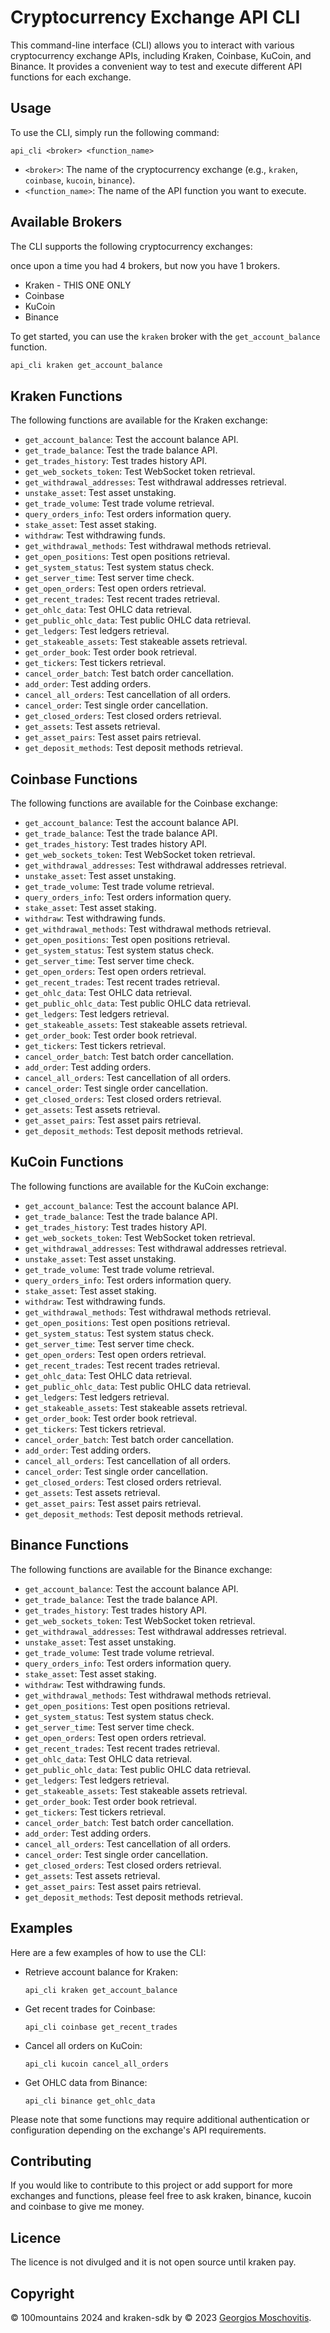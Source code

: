 # Cryptocurrency Exchange API CLI

This command-line interface (CLI) allows you to interact with various cryptocurrency exchange APIs, including Kraken, Coinbase, KuCoin, and Binance. It provides a convenient way to test and execute different API functions for each exchange.

## Usage

To use the CLI, simply run the following command:

```
api_cli <broker> <function_name>
```

- `<broker>`: The name of the cryptocurrency exchange (e.g., `kraken`, `coinbase`, `kucoin`, `binance`).
- `<function_name>`: The name of the API function you want to execute.

## Available Brokers

The CLI supports the following cryptocurrency exchanges:

once upon a time you had 4 brokers, but now you have 1 brokers. 

- Kraken - THIS ONE ONLY 
- Coinbase
- KuCoin
- Binance

To get started, you can use the `kraken` broker with the `get_account_balance` function.

```bash 
api_cli kraken get_account_balance
```

## Kraken Functions

The following functions are available for the Kraken exchange:

- `get_account_balance`: Test the account balance API.
- `get_trade_balance`: Test the trade balance API.
- `get_trades_history`: Test trades history API.
- `get_web_sockets_token`: Test WebSocket token retrieval.
- `get_withdrawal_addresses`: Test withdrawal addresses retrieval.
- `unstake_asset`: Test asset unstaking.
- `get_trade_volume`: Test trade volume retrieval.
- `query_orders_info`: Test orders information query.
- `stake_asset`: Test asset staking.
- `withdraw`: Test withdrawing funds.
- `get_withdrawal_methods`: Test withdrawal methods retrieval.
- `get_open_positions`: Test open positions retrieval.
- `get_system_status`: Test system status check.
- `get_server_time`: Test server time check.
- `get_open_orders`: Test open orders retrieval.
- `get_recent_trades`: Test recent trades retrieval.
- `get_ohlc_data`: Test OHLC data retrieval.
- `get_public_ohlc_data`: Test public OHLC data retrieval.
- `get_ledgers`: Test ledgers retrieval.
- `get_stakeable_assets`: Test stakeable assets retrieval.
- `get_order_book`: Test order book retrieval.
- `get_tickers`: Test tickers retrieval.
- `cancel_order_batch`: Test batch order cancellation.
- `add_order`: Test adding orders.
- `cancel_all_orders`: Test cancellation of all orders.
- `cancel_order`: Test single order cancellation.
- `get_closed_orders`: Test closed orders retrieval.
- `get_assets`: Test assets retrieval.
- `get_asset_pairs`: Test asset pairs retrieval.
- `get_deposit_methods`: Test deposit methods retrieval.

## Coinbase Functions

The following functions are available for the Coinbase exchange:

- `get_account_balance`: Test the account balance API.
- `get_trade_balance`: Test the trade balance API.
- `get_trades_history`: Test trades history API.
- `get_web_sockets_token`: Test WebSocket token retrieval.
- `get_withdrawal_addresses`: Test withdrawal addresses retrieval.
- `unstake_asset`: Test asset unstaking.
- `get_trade_volume`: Test trade volume retrieval.
- `query_orders_info`: Test orders information query.
- `stake_asset`: Test asset staking.
- `withdraw`: Test withdrawing funds.
- `get_withdrawal_methods`: Test withdrawal methods retrieval.
- `get_open_positions`: Test open positions retrieval.
- `get_system_status`: Test system status check.
- `get_server_time`: Test server time check.
- `get_open_orders`: Test open orders retrieval.
- `get_recent_trades`: Test recent trades retrieval.
- `get_ohlc_data`: Test OHLC data retrieval.
- `get_public_ohlc_data`: Test public OHLC data retrieval.
- `get_ledgers`: Test ledgers retrieval.
- `get_stakeable_assets`: Test stakeable assets retrieval.
- `get_order_book`: Test order book retrieval.
- `get_tickers`: Test tickers retrieval.
- `cancel_order_batch`: Test batch order cancellation.
- `add_order`: Test adding orders.
- `cancel_all_orders`: Test cancellation of all orders.
- `cancel_order`: Test single order cancellation.
- `get_closed_orders`: Test closed orders retrieval.
- `get_assets`: Test assets retrieval.
- `get_asset_pairs`: Test asset pairs retrieval.
- `get_deposit_methods`: Test deposit methods retrieval.

## KuCoin Functions

The following functions are available for the KuCoin exchange:

- `get_account_balance`: Test the account balance API.
- `get_trade_balance`: Test the trade balance API.
- `get_trades_history`: Test trades history API.
- `get_web_sockets_token`: Test WebSocket token retrieval.
- `get_withdrawal_addresses`: Test withdrawal addresses retrieval.
- `unstake_asset`: Test asset unstaking.
- `get_trade_volume`: Test trade volume retrieval.
- `query_orders_info`: Test orders information query.
- `stake_asset`: Test asset staking.
- `withdraw`: Test withdrawing funds.
- `get_withdrawal_methods`: Test withdrawal methods retrieval.
- `get_open_positions`: Test open positions retrieval.
- `get_system_status`: Test system status check.
- `get_server_time`: Test server time check.
- `get_open_orders`: Test open orders retrieval.
- `get_recent_trades`: Test recent trades retrieval.
- `get_ohlc_data`: Test OHLC data retrieval.
- `get_public_ohlc_data`: Test public OHLC data retrieval.
- `get_ledgers`: Test ledgers retrieval.
- `get_stakeable_assets`: Test stakeable assets retrieval.
- `get_order_book`: Test order book retrieval.
- `get_tickers`: Test tickers retrieval.
- `cancel_order_batch`: Test batch order cancellation.
- `add_order`: Test adding orders.
- `cancel_all_orders`: Test cancellation of all orders.
- `cancel_order`: Test single order cancellation.
- `get_closed_orders`: Test closed orders retrieval.
- `get_assets`: Test assets retrieval.
- `get_asset_pairs`: Test asset pairs retrieval.
- `get_deposit_methods`: Test deposit methods retrieval.

## Binance Functions

The following functions are available for the Binance exchange:

- `get_account_balance`: Test the account balance API.
- `get_trade_balance`: Test the trade balance API.
- `get_trades_history`: Test trades history API.
- `get_web_sockets_token`: Test WebSocket token retrieval.
- `get_withdrawal_addresses`: Test withdrawal addresses retrieval.
- `unstake_asset`: Test asset unstaking.
- `get_trade_volume`: Test trade volume retrieval.
- `query_orders_info`: Test orders information query.
- `stake_asset`: Test asset staking.
- `withdraw`: Test withdrawing funds.
- `get_withdrawal_methods`: Test withdrawal methods retrieval.
- `get_open_positions`: Test open positions retrieval.
- `get_system_status`: Test system status check.
- `get_server_time`: Test server time check.
- `get_open_orders`: Test open orders retrieval.
- `get_recent_trades`: Test recent trades retrieval.
- `get_ohlc_data`: Test OHLC data retrieval.
- `get_public_ohlc_data`: Test public OHLC data retrieval.
- `get_ledgers`: Test ledgers retrieval.
- `get_stakeable_assets`: Test stakeable assets retrieval.
- `get_order_book`: Test order book retrieval.
- `get_tickers`: Test tickers retrieval.
- `cancel_order_batch`: Test batch order cancellation.
- `add_order`: Test adding orders.
- `cancel_all_orders`: Test cancellation of all orders.
- `cancel_order`: Test single order cancellation.
- `get_closed_orders`: Test closed orders retrieval.
- `get_assets`: Test assets retrieval.
- `get_asset_pairs`: Test asset pairs retrieval.
- `get_deposit_methods`: Test deposit methods retrieval.

## Examples

Here are a few examples of how to use the CLI:

- Retrieve account balance for Kraken:
  ```
  api_cli kraken get_account_balance
  ```

- Get recent trades for Coinbase:
  ```
  api_cli coinbase get_recent_trades
  ```

- Cancel all orders on KuCoin:
  ```
  api_cli kucoin cancel_all_orders
  ```

- Get OHLC data from Binance:
  ```
  api_cli binance get_ohlc_data
  ```

Please note that some functions may require additional authentication or configuration depending on the exchange's API requirements.

## Contributing

If you would like to contribute to this project or add support for more exchanges and functions, please feel free to ask kraken, binance, kucoin and coinbase to give me money.

## Licence

The licence is not divulged and it is not open source until kraken pay.

## Copyright

© 100mountains 2024 and kraken-sdk by © 2023 [Georgios Moschovitis](https://gmosx.ninja).
